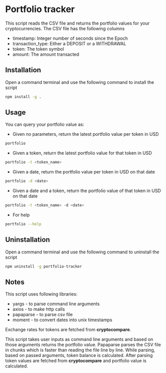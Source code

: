 # Portfolio tracker

This script reads the CSV file and returns the portfolio values for your cryptocurrencies.
The CSV file has the following columns

- timestamp: Integer number of seconds since the Epoch
- transaction_type: Either a DEPOSIT or a WITHDRAWAL
- token: The token symbol
- amount: The amount transacted

## Installation

Open a command terminal and use the following command to install the script

```bash
npm install -g .
```

## Usage

You can query your portfolio value as:
- Given no parameters, return the latest portfolio value per token in USD
```bash
portfolio
```
- Given a token, return the latest portfolio value for that token in USD
```bash
portfolio -t <token_name>
```
- Given a date, return the portfolio value per token in USD on that date
```bash
portfolio -d <date>
```
- Given a date and a token, return the portfolio value of that token in USD on that date
```bash
portfolio -t <token_name> -d <date>
```
- For help
```bash
portfolio --help
```

## Uninstallation

Open a command terminal and use the following command to uninstall the script

```bash
npm uninstall -g portfolio-tracker
```

## Notes

This script uses following libraries:
- yargs - to parse command line arguments
- axios - to make http calls
- papaparse - to parse csv file
- moment - to convert dates into unix timestamps

Exchange rates for tokens are fetched from **cryptocompare**.

This script takes user inputs as command line arguments and based on those arguments returns the portfolio value. 
Papaparse parses the CSV file in chunks which is faster than reading the file line by line. While parsing, based on passed arguments, token balance is calculated. After parsing token values are fetched from **cryptocompare** and portfolio value is calculated.